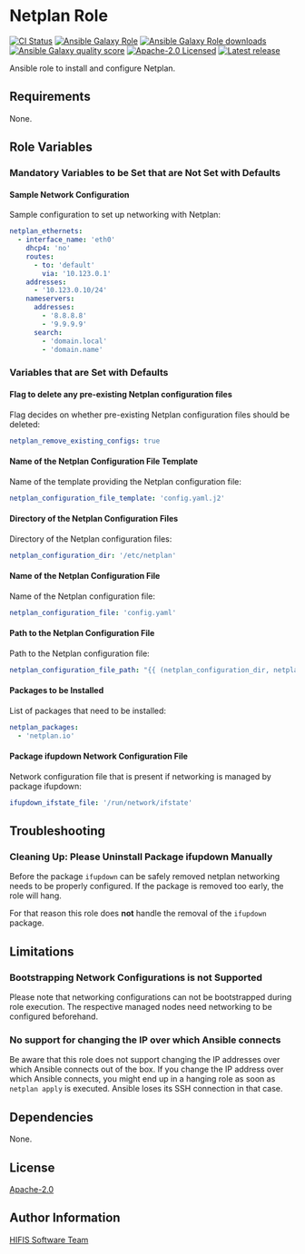 <!--
SPDX-FileCopyrightText: 2021 Helmholtz Centre for Environmental Research (UFZ)
SPDX-FileCopyrightText: 2021 Helmholtz-Zentrum Dresden-Rossendorf (HZDR)

SPDX-License-Identifier: Apache-2.0
-->

# Netplan Role

[![CI Status](https://github.com/hifis-net/ansible-role-netplan/actions/workflows/ci.yml/badge.svg)](https://github.com/hifis-net/ansible-role-haproxy/actions/workflows/ci.yml)
[![Ansible Galaxy Role](https://img.shields.io/ansible/role/53400?color=orange)](https://galaxy.ansible.com/hifis/netplan)
[![Ansible Galaxy Role downloads](https://img.shields.io/ansible/role/d/53400)](https://galaxy.ansible.com/hifis/netplan)
[![Ansible Galaxy quality score](https://img.shields.io/ansible/quality/53400)](https://galaxy.ansible.com/hifis/netplan)
[![Apache-2.0 Licensed](https://img.shields.io/badge/License-Apache%202.0-blue.svg)](https://github.com/hifis-net/ansible-role-netplan/blob/main/LICENSES/Apache-2.0.txt)
[![Latest release](https://img.shields.io/github/v/release/hifis-net/ansible-role-netplan)](https://github.com/hifis-net/ansible-role-netplan/releases)

Ansible role to install and configure Netplan.

## Requirements

None.

## Role Variables

### Mandatory Variables to be Set that are Not Set with Defaults

#### Sample Network Configuration

Sample configuration to set up networking with Netplan:

```yaml
netplan_ethernets:
  - interface_name: 'eth0'
    dhcp4: 'no'
    routes:
      - to: 'default'
        via: '10.123.0.1'
    addresses:
      - '10.123.0.10/24'
    nameservers:
      addresses:
        - '8.8.8.8'
        - '9.9.9.9'
      search:
        - 'domain.local'
        - 'domain.name'
```

### Variables that are Set with Defaults

#### Flag to delete any pre-existing Netplan configuration files

Flag decides on whether pre-existing Netplan configuration files should be deleted:

```yaml
netplan_remove_existing_configs: true
```

#### Name of the Netplan Configuration File Template

Name of the template providing the Netplan configuration file:

```yaml
netplan_configuration_file_template: 'config.yaml.j2'
```

#### Directory of the Netplan Configuration Files

Directory of the Netplan configuration files:

```yaml
netplan_configuration_dir: '/etc/netplan'
```

#### Name of the Netplan Configuration File

Name of the Netplan configuration file:

```yaml
netplan_configuration_file: 'config.yaml'
```

#### Path to the Netplan Configuration File

Path to the Netplan configuration file:

```yaml
netplan_configuration_file_path: "{{ (netplan_configuration_dir, netplan_configuration_file) | path_join }}"
```

#### Packages to be Installed

List of packages that need to be installed:

```yaml
netplan_packages:
  - 'netplan.io'
```

#### Package ifupdown Network Configuration File

Network configuration file that is present if networking is managed by package ifupdown:

```yaml
ifupdown_ifstate_file: '/run/network/ifstate'
```

## Troubleshooting

### Cleaning Up: Please Uninstall Package ifupdown Manually

Before the package `ifupdown` can be safely removed netplan networking 
needs to be properly configured.
If the package is removed too early, the role will hang.

For that reason this role does **not** handle the removal of the `ifupdown` package.

## Limitations

### Bootstrapping Network Configurations is not Supported

Please note that networking configurations can not be bootstrapped during
role execution.
The respective managed nodes need networking to be configured beforehand.

### No support for changing the IP over which Ansible connects

Be aware that this role does not support changing the IP addresses
over which Ansible connects out of the box.
If you change the IP address over which Ansible connects,
you might end up in a hanging role as soon as `netplan apply`
is executed.
Ansible loses its SSH connection in that case.

## Dependencies

None.

## License

[Apache-2.0](LICENSES/Apache-2.0.txt)

## Author Information

[HIFIS Software Team](https://software.hifis.net)

